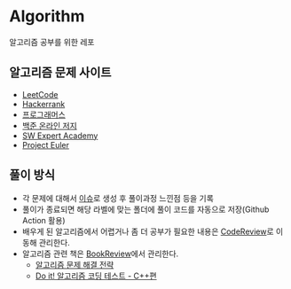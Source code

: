 # Algorithm

알고리즘 공부를 위한 레포

## 알고리즘 문제 사이트

- [LeetCode](https://leetcode.com/)
- [Hackerrank](https://www.hackerrank.com/)
- [프로그래머스](https://programmers.co.kr/)
- [백준 온라인 저지](https://www.acmicpc.net/)
- [SW Expert Academy](https://swexpertacademy.com/main/main.do)
- [Project Euler](https://euler.synap.co.kr/)

## 풀이 방식

- 각 문제에 대해서 [이슈](https://github.com/fkdl0048/Algorithm/issues)로 생성 후 풀이과정 느낀점 등을 기록
- 풀이가 종료되면 해당 라벨에 맞는 폴더에 풀이 코드를 자동으로 저장(Github Action 활용)
- 배우게 된 알고리즘에서 어렵거나 좀 더 공부가 필요한 내용은 [CodeReview](https://github.com/fkdl0048/CodeReview)로 이동해 관리한다.
- 알고리즘 관련 책은 [BookReview](https://github.com/fkdl0048/BookReview)에서 관리한다.
  - [알고리즘 문제 해결 전략](https://github.com/fkdl0048/BookReview/issues/188)
  - [Do it! 알고리즘 코딩 테스트 - C++편](https://github.com/fkdl0048/BookReview/issues/304)
